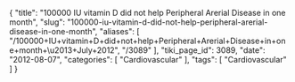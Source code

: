 {
    "title": "100000 IU vitamin D did not help Peripheral Arerial Disease in one month",
    "slug": "100000-iu-vitamin-d-did-not-help-peripheral-arerial-disease-in-one-month",
    "aliases": [
        "/100000+IU+vitamin+D+did+not+help+Peripheral+Arerial+Disease+in+one+month+\u2013+July+2012",
        "/3089"
    ],
    "tiki_page_id": 3089,
    "date": "2012-08-07",
    "categories": [
        "Cardiovascular"
    ],
    "tags": [
        "Cardiovascular"
    ]
}